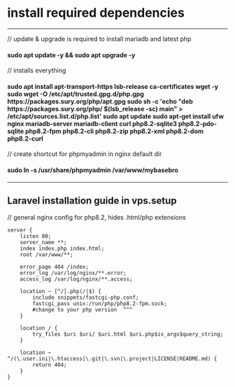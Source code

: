 <h1> install required dependencies </h1> 
<hr/>
<p>// update & upgrade is required to install mariadb and latest php </p>
<h4>sudo apt update -y && sudo apt upgrade -y </h4>
<p>// installs everything</p>

<h4>
sudo apt install apt-transport-https lsb-release ca-certificates wget -y
sudo wget -O /etc/apt/trusted.gpg.d/php.gpg https://packages.sury.org/php/apt.gpg 
sudo sh -c 'echo "deb https://packages.sury.org/php/ $(lsb_release -sc) main" > /etc/apt/sources.list.d/php.list'
sudo apt update
sudo apt-get install ufw nginx mariadb-server mariadb-client curl php8.2-sqlite3 php8.2-pdo-sqlite php8.2-fpm php8.2-cli php8.2-zip php8.2-xml php8.2-dom php8.2-curl
</h4>

<p>// create shortcut for phpmyadmin in nginx default dir </p>
<h4>sudo ln -s /usr/share/phpmyadmin /var/www/mybasebro </h4>
<hr/>

<h2> Laravel installation guide in vps.setup </h2>

// general nginx config for php8.2, hides .html/php extensions
``` nginx
server {
    listen 80;
    server_name **;
    index index.php index.html;
    root /var/www/**;
    
    error_page 404 /index;
    error_log /var/log/nginx/**.error;
    access_log /var/log/nginx/**.access;

    location ~ [^/].php(/|$) {
        include snippets/fastcgi-php.conf;
        fastcgi_pass unix:/run/php/php8.2-fpm.sock;
        #change to your php version  ^^^ 
    }

    location / {
        try_files $uri $uri/ $uri.html $uri.php$is_args$query_string;
    }

    location ~ ^/(\.user.ini|\.htaccess|\.git|\.svn|\.project|LICENSE|README.md) {
        return 404;
    }
}
```
